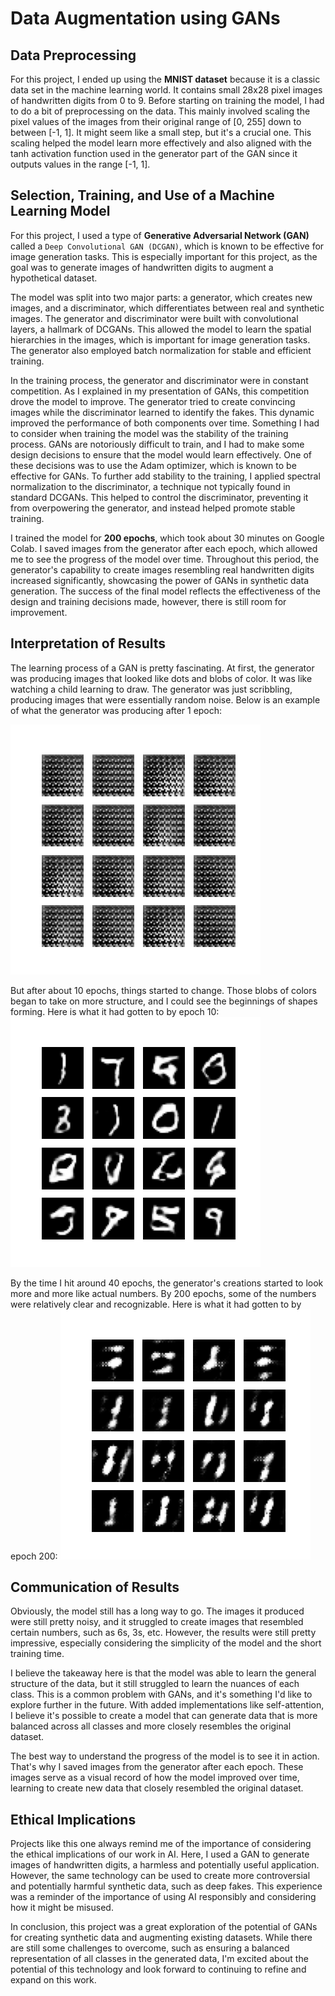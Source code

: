 # Data Augmentation using GANs

## Data Preprocessing

For this project, I ended up using the **MNIST dataset** because it is a classic data set in the machine learning world. It contains small 28x28 pixel images of handwritten digits from 0 to 9. Before starting on training the model, I had to do a bit of preprocessing on the data. This mainly involved scaling the pixel values of the images from their original range of [0, 255] down to between [-1, 1]. It might seem like a small step, but it's a crucial one. This scaling helped the model learn more effectively and also aligned with the tanh activation function used in the generator part of the GAN since it outputs values in the range [-1, 1].




## Selection, Training, and Use of a Machine Learning Model

For this project, I used a type of **Generative Adversarial Network (GAN)** called a `Deep Convolutional GAN (DCGAN)`, which is known to be effective for image generation tasks. This is especially important for this project, as the goal was to generate images of handwritten digits to augment a hypothetical dataset. 

The model was split into two major parts: a generator, which creates new images, and a discriminator, which differentiates between real and synthetic images. The generator and discriminator were built with convolutional layers, a hallmark of DCGANs. This allowed the model to learn the spatial hierarchies in the images, which is important for image generation tasks. The generator also employed batch normalization for stable and efficient training.

In the training process, the generator and discriminator were in constant competition. As I explained in my presentation of GANs, this competition drove the model to improve. The generator tried to create convincing images while the discriminator learned to identify the fakes. This dynamic improved the performance of both components over time.
Something I had to consider when training the model was the stability of the training process. GANs are notoriously difficult to train, and I had to make some design decisions to ensure that the model would learn effectively. One of these decisions was to use the Adam optimizer, which is known to be effective for GANs. To further add stability to the training, I applied spectral normalization to the discriminator, a technique not typically found in standard DCGANs. This helped to control the discriminator, preventing it from overpowering the generator, and instead helped promote stable training.


I trained the model for **200 epochs**, which took about 30 minutes on Google Colab. I saved images from the generator after each epoch, which allowed me to see the progress of the model over time. Throughout this period, the generator's capability to create images resembling real handwritten digits increased significantly, showcasing the power of GANs in synthetic data generation. The success of the final model reflects the effectiveness of the design and training decisions made, however, there is still room for improvement.



## Interpretation of Results

The learning process of a GAN is pretty fascinating. At first, the generator was producing images that looked like dots and blobs of color. It was like watching a child learning to draw. The generator was just scribbling, producing images that were essentially random noise. Below is an example of what the generator was producing after 1 epoch:

![Epoch 1](images/image1.png)


But after about 10 epochs, things started to change. Those blobs of colors began to take on more structure, and I could see the beginnings of shapes forming. Here is what it had gotten to by epoch 10:
![Epoch 10](images/image2.png)

By the time I hit around 40 epochs, the generator's creations started to look more and more like actual numbers. By 200 epochs, some of the numbers were relatively clear and recognizable. Here is what it had gotten to by epoch 200:
![Epoch 200](images/image3.png)


## Communication of Results

Obviously, the model still has a long way to go. The images it produced were still pretty noisy, and it struggled to create images that resembled certain numbers, such as 6s, 3s, etc. However, the results were still pretty impressive, especially considering the simplicity of the model and the short training time.

I believe the takeaway here is that the model was able to learn the general structure of the data, but it still struggled to learn the nuances of each class. This is a common problem with GANs, and it's something I'd like to explore further in the future. With added implementations like self-attention, I believe it's possible to create a model that can generate data that is more balanced across all classes and more closely resembles the original dataset.

The best way to understand the progress of the model is to see it in action. That's why I saved images from the generator after each epoch. These images serve as a visual record of how the model improved over time, learning to create new data that closely resembled the original dataset.


## Ethical Implications

Projects like this one always remind me of the importance of considering the ethical implications of our work in AI. Here, I used a GAN to generate images of handwritten digits, a harmless and potentially useful application. However, the same technology can be used to create more controversial and potentially harmful synthetic data, such as deep fakes. This experience was a reminder of the importance of using AI responsibly and considering how it might be misused.

In conclusion, this project was a great exploration of the potential of GANs for creating synthetic data and augmenting existing datasets. While there are still some challenges to overcome, such as ensuring a balanced representation of all classes in the generated data, I'm excited about the potential of this technology and look forward to continuing to refine and expand on this work.
